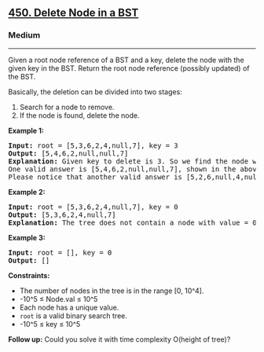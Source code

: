 <h2><a href="https://leetcode.com/problems/delete-node-in-a-bst">450. Delete Node in a BST</a></h2>
<h3>Medium</h3>
<hr>
<p>Given a root node reference of a BST and a key, delete the node with the given key in the BST. Return the root node reference (possibly updated) of the BST.</p>
<p>Basically, the deletion can be divided into two stages:</p>
<ol>
<li>Search for a node to remove.</li>
<li>If the node is found, delete the node.</li>
</ol>
<p><strong>Example 1:</strong></p>
<pre>
<strong>Input:</strong> root = [5,3,6,2,4,null,7], key = 3
<strong>Output:</strong> [5,4,6,2,null,null,7]
<strong>Explanation:</strong> Given key to delete is 3. So we find the node with value 3 and delete it.
One valid answer is [5,4,6,2,null,null,7], shown in the above BST.
Please notice that another valid answer is [5,2,6,null,4,null,7] and it's also accepted.
</pre>
<p><strong>Example 2:</strong></p>
<pre>
<strong>Input:</strong> root = [5,3,6,2,4,null,7], key = 0
<strong>Output:</strong> [5,3,6,2,4,null,7]
<strong>Explanation:</strong> The tree does not contain a node with value = 0.
</pre>
<p><strong>Example 3:</strong></p>
<pre>
<strong>Input:</strong> root = [], key = 0
<strong>Output:</strong> []
</pre>
<p><strong>Constraints:</strong></p>
<ul>
<li>The number of nodes in the tree is in the range [0, 10^4].</li>
<li>-10^5 ≤ Node.val ≤ 10^5</li>
<li>Each node has a unique value.</li>
<li><code>root</code> is a valid binary search tree.</li>
<li>-10^5 ≤ key ≤ 10^5</li>
</ul>
<p><strong>Follow up:</strong> Could you solve it with time complexity O(height of tree)?</p>

